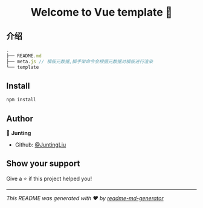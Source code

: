 <h1 align="center">Welcome to Vue template 👋</h1>
<p>
</p>

## 介绍

```javascript
.
├── README.md
├── meta.js // 模板元数据,脚手架命令会根据元数据对模板进行渲染
└── template
```

## Install

```sh
npm install
```

## Author

👤 **Junting**

* Github: [@JuntingLiu](https://github.com/JuntingLiu)

## Show your support

Give a ⭐️ if this project helped you!

***
_This README was generated with ❤️ by [readme-md-generator](https://github.com/kefranabg/readme-md-generator)_
